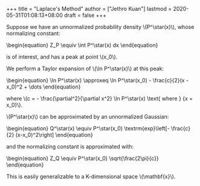 +++
title = "Laplace's Method"
author = ["Jethro Kuan"]
lastmod = 2020-05-31T01:08:13+08:00
draft = false
+++

Suppose we have an unnormalized probability density \\(P^\star(x)\\),
whose normalizing constant:

\begin{equation}
Z_P \equiv \int P^\star(x) dx
\end{equation}

is of interest, and has a peak at point \\(x_0\\).

We perform a Taylor expansion of \\(\ln P^\star(x)\\) at this peak:

\begin{equation}
\ln P^\star(x) \approxeq \ln P^\star(x_0) - \frac{c}{2}(x - x_0)^2 + \dots
\end{equation}

where \\(c = - \frac{\partial^2}{\partial x^2} \ln P^\star(x) \text{
where } {x = x_0}\\).

\\(P^\star(x)\\) can be approximated by an unnormalized Gaussian:

\begin{equation}
Q^\star(x) \equiv P^\star(x_0) \textrm{exp}\left[- \frac{c}{2} (x-x\_0)^2\right]
\end{equation}

and the normalizing constant is approximated with:

\begin{equation}
Z_Q \equiv P^\star(x_0) \sqrt{\frac{2\pi}{c}}
\end{equation}

This is easily generalizable to a K-dimensional space \\(\mathbf{x}\\).
